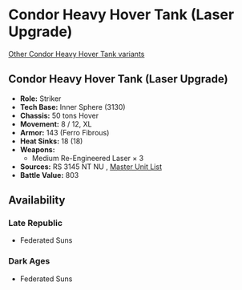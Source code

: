 # Condor Heavy Hover Tank (Laser Upgrade) 

[Other Condor Heavy Hover Tank variants](../condor_heavy_hover_tank.md) 

## Condor Heavy Hover Tank (Laser Upgrade) 

- **Role:** Striker 
- **Tech Base:** Inner Sphere (3130) 
- **Chassis:** 50 tons Hover 
- **Movement:** 8 / 12, XL 
- **Armor:** 143 (Ferro Fibrous) 
- **Heat Sinks:** 18 (18) 
- **Weapons:** 
  - Medium Re-Engineered Laser × 3 
- **Sources:** RS 3145 NT NU , [Master Unit List](http://masterunitlist.info/Unit/Details/6757/condor-heavy-hover-tank-laser-upgrade) 
- **Battle Value:** 803 

## Availability 

### Late Republic 

- Federated Suns 

### Dark Ages 

- Federated Suns 

